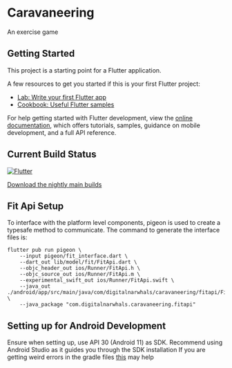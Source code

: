 # Caravaneering

An exercise game

## Getting Started

This project is a starting point for a Flutter application.

A few resources to get you started if this is your first Flutter project:

- [Lab: Write your first Flutter app](https://docs.flutter.dev/get-started/codelab)
- [Cookbook: Useful Flutter samples](https://docs.flutter.dev/cookbook)

For help getting started with Flutter development, view the
[online documentation](https://docs.flutter.dev/), which offers tutorials,
samples, guidance on mobile development, and a full API reference.

## Current Build Status
[![Flutter](https://github.com/implex001/DECO3801Narhwals/actions/workflows/dart.yml/badge.svg)](https://github.com/implex001/DECO3801Narhwals/actions/workflows/dart.yml)

[Download the nightly main builds](https://github.com/implex001/DECO3801Narhwals/actions/workflows/dart.yml)

## Fit Api Setup
To interface with the platform level components, pigeon is used to create a typesafe method to 
communicate. The command to generate the interface files is:
```shell
flutter pub run pigeon \ 
    --input pigeon/fit_interface.dart \ 
    --dart_out lib/model/fit/FitApi.dart \ 
    --objc_header_out ios/Runner/FitApi.h \ 
    --objc_source_out ios/Runner/FitApi.m \ 
    --experimental_swift_out ios/Runner/FitApi.swift \
    --java_out ./android/app/src/main/java/com/digitalnarwhals/caravaneering/fitapi/FitApi.java \
    --java_package "com.digitalnarwhals.caravaneering.fitapi"
```

## Setting up for Android Development
Ensure when setting up, use API 30 (Android 11) as SDK. Recommend using Android 
Studio as it guides you through the SDK installation
If you are getting weird errors in the gradle files [this](https://stackoverflow.com/questions/56938436/first-flutter-app-error-cannot-resolve-symbol-properties)
may help
